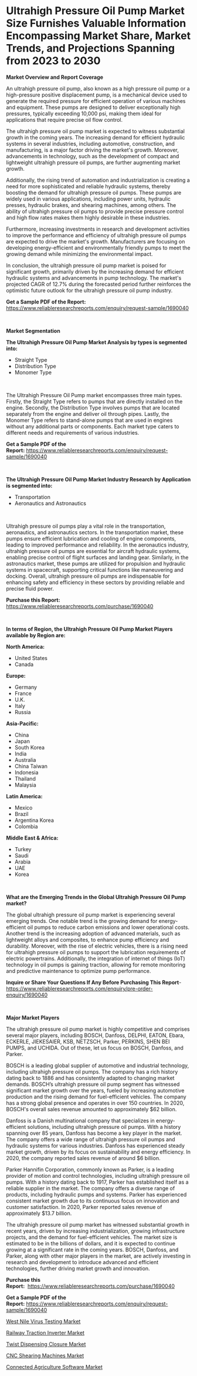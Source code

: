 <p><h1>Ultrahigh Pressure Oil Pump Market Size Furnishes Valuable Information Encompassing Market Share, Market Trends, and Projections Spanning from 2023 to 2030</h1></p><p><strong>Market Overview and Report Coverage</strong></p>
<p><p>An ultrahigh pressure oil pump, also known as a high pressure oil pump or a high-pressure positive displacement pump, is a mechanical device used to generate the required pressure for efficient operation of various machines and equipment. These pumps are designed to deliver exceptionally high pressures, typically exceeding 10,000 psi, making them ideal for applications that require precise oil flow control.</p><p>The ultrahigh pressure oil pump market is expected to witness substantial growth in the coming years. The increasing demand for efficient hydraulic systems in several industries, including automotive, construction, and manufacturing, is a major factor driving the market's growth. Moreover, advancements in technology, such as the development of compact and lightweight ultrahigh pressure oil pumps, are further augmenting market growth.</p><p>Additionally, the rising trend of automation and industrialization is creating a need for more sophisticated and reliable hydraulic systems, thereby boosting the demand for ultrahigh pressure oil pumps. These pumps are widely used in various applications, including power units, hydraulic presses, hydraulic brakes, and shearing machines, among others. The ability of ultrahigh pressure oil pumps to provide precise pressure control and high flow rates makes them highly desirable in these industries.</p><p>Furthermore, increasing investments in research and development activities to improve the performance and efficiency of ultrahigh pressure oil pumps are expected to drive the market's growth. Manufacturers are focusing on developing energy-efficient and environmentally friendly pumps to meet the growing demand while minimizing the environmental impact.</p><p>In conclusion, the ultrahigh pressure oil pump market is poised for significant growth, primarily driven by the increasing demand for efficient hydraulic systems and advancements in pump technology. The market's projected CAGR of 12.7% during the forecasted period further reinforces the optimistic future outlook for the ultrahigh pressure oil pump industry.</p></p>
<p><strong>Get a Sample PDF of the Report:</strong> <a href="https://www.reliableresearchreports.com/enquiry/request-sample/1690040">https://www.reliableresearchreports.com/enquiry/request-sample/1690040</a></p>
<p>&nbsp;</p>
<p><strong>Market Segmentation</strong></p>
<p><strong>The Ultrahigh Pressure Oil Pump Market Analysis by types is segmented into:</strong></p>
<p><ul><li>Straight Type</li><li>Distribution Type</li><li>Monomer Type</li></ul></p>
<p>&nbsp;</p>
<p><p>The Ultrahigh Pressure Oil Pump market encompasses three main types. Firstly, the Straight Type refers to pumps that are directly installed on the engine. Secondly, the Distribution Type involves pumps that are located separately from the engine and deliver oil through pipes. Lastly, the Monomer Type refers to stand-alone pumps that are used in engines without any additional parts or components. Each market type caters to different needs and requirements of various industries.</p></p>
<p><strong>Get a Sample PDF of the Report:</strong>&nbsp;<a href="https://www.reliableresearchreports.com/enquiry/request-sample/1690040">https://www.reliableresearchreports.com/enquiry/request-sample/1690040</a></p>
<p>&nbsp;</p>
<p><strong>The Ultrahigh Pressure Oil Pump Market Industry Research by Application is segmented into:</strong></p>
<p><ul><li>Transportation</li><li>Aeronautics and Astronautics</li></ul></p>
<p>&nbsp;</p>
<p><p>Ultrahigh pressure oil pumps play a vital role in the transportation, aeronautics, and astronautics sectors. In the transportation market, these pumps ensure efficient lubrication and cooling of engine components, leading to improved performance and reliability. In the aeronautics industry, ultrahigh pressure oil pumps are essential for aircraft hydraulic systems, enabling precise control of flight surfaces and landing gear. Similarly, in the astronautics market, these pumps are utilized for propulsion and hydraulic systems in spacecraft, supporting critical functions like maneuvering and docking. Overall, ultrahigh pressure oil pumps are indispensable for enhancing safety and efficiency in these sectors by providing reliable and precise fluid power.</p></p>
<p><strong>Purchase this Report:</strong>&nbsp; <a href="https://www.reliableresearchreports.com/purchase/1690040">https://www.reliableresearchreports.com/purchase/1690040</a></p>
<p>&nbsp;</p>
<p><strong>In terms of Region, the Ultrahigh Pressure Oil Pump Market Players available by Region are:</strong></p>
<p>
    <p> <strong> North America: </strong>
        <ul>
            <li>United States</li>
            <li>Canada</li>
        </ul>
        </p> 
    <p> <strong> Europe: </strong>
        <ul>
            <li>Germany</li>
            <li>France</li>
            <li>U.K.</li>
            <li>Italy</li>
            <li>Russia</li>
        </ul>
        </p> 
    <p> <strong> Asia-Pacific: </strong>
        <ul>
            <li>China</li>
            <li>Japan</li>
            <li>South Korea</li>
            <li>India</li>
            <li>Australia</li>
            <li>China Taiwan</li>
            <li>Indonesia</li>
            <li>Thailand</li>
            <li>Malaysia</li>
        </ul>
        </p> 
    <p> <strong> Latin America: </strong>
        <ul>
            <li>Mexico</li>
            <li>Brazil</li>
            <li>Argentina Korea</li>
            <li>Colombia</li>
        </ul>
        </p> 
    <p> <strong> Middle East & Africa: </strong>
        <ul>
            <li>Turkey</li>
            <li>Saudi</li>
            <li>Arabia</li>
            <li>UAE</li>
            <li>Korea</li>
        </ul>
    </p>
    </p>
<p>&nbsp;</p>
<p><strong>What are the Emerging Trends in the Global Ultrahigh Pressure Oil Pump market?</strong></p>
<p><p>The global ultrahigh pressure oil pump market is experiencing several emerging trends. One notable trend is the growing demand for energy-efficient oil pumps to reduce carbon emissions and lower operational costs. Another trend is the increasing adoption of advanced materials, such as lightweight alloys and composites, to enhance pump efficiency and durability. Moreover, with the rise of electric vehicles, there is a rising need for ultrahigh pressure oil pumps to support the lubrication requirements of electric powertrains. Additionally, the integration of internet of things (IoT) technology in oil pumps is gaining traction, allowing for remote monitoring and predictive maintenance to optimize pump performance.</p></p>
<p><strong>Inquire or Share Your Questions If Any Before Purchasing This Report</strong>- <a href="https://www.reliableresearchreports.com/enquiry/pre-order-enquiry/1690040">https://www.reliableresearchreports.com/enquiry/pre-order-enquiry/1690040</a></p>
<p>&nbsp;</p>
<p><strong>Major Market Players</strong></p>
<p><p>The ultrahigh pressure oil pump market is highly competitive and comprises several major players, including BOSCH, Danfoss, DELPHI, EATON, Ebara, ECKERLE, JIEKESAIER, KSB, NETZSCH, Parker, PERKINS, SHEN BEI PUMPS, and UCHIDA. Out of these, let us focus on BOSCH, Danfoss, and Parker.</p><p>BOSCH is a leading global supplier of automotive and industrial technology, including ultrahigh pressure oil pumps. The company has a rich history dating back to 1886 and has consistently adapted to changing market demands. BOSCH’s ultrahigh pressure oil pump segment has witnessed significant market growth over the years, fueled by increasing automotive production and the rising demand for fuel-efficient vehicles. The company has a strong global presence and operates in over 150 countries. In 2020, BOSCH's overall sales revenue amounted to approximately $62 billion.</p><p>Danfoss is a Danish multinational company that specializes in energy-efficient solutions, including ultrahigh pressure oil pumps. With a history spanning over 85 years, Danfoss has become a key player in the market. The company offers a wide range of ultrahigh pressure oil pumps and hydraulic systems for various industries. Danfoss has experienced steady market growth, driven by its focus on sustainability and energy efficiency. In 2020, the company reported sales revenue of around $6 billion.</p><p>Parker Hannifin Corporation, commonly known as Parker, is a leading provider of motion and control technologies, including ultrahigh pressure oil pumps. With a history dating back to 1917, Parker has established itself as a reliable supplier in the market. The company offers a diverse range of products, including hydraulic pumps and systems. Parker has experienced consistent market growth due to its continuous focus on innovation and customer satisfaction. In 2020, Parker reported sales revenue of approximately $13.7 billion.</p><p>The ultrahigh pressure oil pump market has witnessed substantial growth in recent years, driven by increasing industrialization, growing infrastructure projects, and the demand for fuel-efficient vehicles. The market size is estimated to be in the billions of dollars, and it is expected to continue growing at a significant rate in the coming years. BOSCH, Danfoss, and Parker, along with other major players in the market, are actively investing in research and development to introduce advanced and efficient technologies, further driving market growth and innovation.</p></p>
<p><strong>Purchase this Report:</strong>&nbsp;&nbsp;<a href="https://www.reliableresearchreports.com/purchase/1690040">https://www.reliableresearchreports.com/purchase/1690040</a></p>
<p></p>
<p><strong>Get a Sample PDF of the Report:</strong>&nbsp;<a href="https://www.reliableresearchreports.com/enquiry/request-sample/1690040">https://www.reliableresearchreports.com/enquiry/request-sample/1690040</a></p>
<p><p><a href="https://www.linkedin.com/pulse/west-nile-virus-testing-market-insights-players-forecast-till-wdqzc/">West Nile Virus Testing Market</a></p><p><a href="https://www.linkedin.com/pulse/railway-traction-inverter-market-insights-players-forecast/">Railway Traction Inverter Market</a></p><p><a href="https://www.linkedin.com/pulse/twist-dispensing-closure-market-research-report-gdrxf/">Twist Dispensing Closure Market</a></p><p><a href="https://medium.com/@kcekkboop72786/cnc-shearing-machines-market-furnishes-information-on-market-share-market-trends-and-market-09d570ffd691">CNC Shearing Machines Market</a></p><p><a href="https://medium.com/@catherinemartinez15/connected-agriculture-software-market-exploring-market-share-market-trends-and-future-growth-49a3d1fc16c8">Connected Agriculture Software Market</a></p></p>